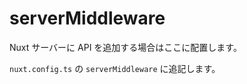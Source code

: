 # serverMiddleware

Nuxt サーバーに API を追加する場合はここに配置します。

`nuxt.config.ts` の `serverMiddleware` に追記します。
